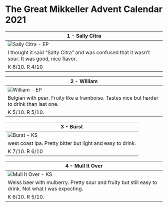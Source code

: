 # The Great Mikkeller Advent Calendar 2021

| 1 - Sally Citra |
| ---|
| ![Sally Citra - EP](/images/1.jpg) |
| I thought it said “Salty Citra” and was confused that it wasn’t sour. It was good, nice flavor.|
| K 6/10. R 4/10 |

| 2 - William |
| ---|
| ![William - EP](/images/2.jpg) |
| Belgian with pear. Fruity like a framboise. Tastes nice but harder to drink than last one.  |
| K 5/10. R 5/10. |

| 3 - Burst |
| ---|
| ![Burst - KS](/images/3.jpg) |
| west coast ipa. Pretty bitter but light and easy to drink. |
| K 7/10. R 6/10 |

| 4 - Mull It Over |
| ---|
| ![Mull It Over - KS](/images/4.jpg) |
| Weiss beer with mulberry. Pretty sour and fruity but still easy to drink. Not what I was expecting. |
| K 6/10. R 5/10. |
